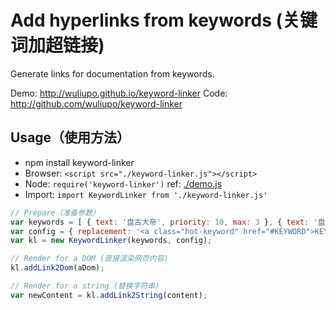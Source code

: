 # Add hyperlinks from keywords (关键词加超链接)

Generate links for documentation from keywords.

Demo: <http://wuliupo.github.io/keyword-linker>
Code: <http://github.com/wuliupo/keyword-linker>

## Usage（使用方法）

- npm install keyword-linker
- Browser: ```<script src="./keyword-linker.js"></script>```
- Node: ```require('keyword-linker')``` ref: [./demo.js](demo.js)
- Import: ```import KeywordLinker from './keyword-linker.js'```

```js
// Prepare（准备参数）
var keywords = [ { text: '盘古大帝', priority: 10, max: 3 }, { text: '盘古', priority: 1, max: 3 } ];
var config = { replacement: '<a class="hot-keyword" href="#KEYWORD">KEYWORD</a>', placeholder: 'KEYWORD', max: 10 };
var kl = new KeywordLinker(keywords, config);

// Render for a DOM (直接渲染网页内容)
kl.addLink2Dom(aDom);

// Render for a string (替换字符串)
var newContent = kl.addLink2String(content);
```

